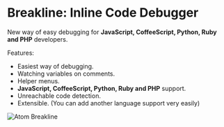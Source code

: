 # Breakline: Inline Code Debugger

New way of easy debugging for **JavaScript, CoffeeScript, Python, Ruby and PHP** developers.

Features:
  - Easiest way of debugging.
  - Watching variables on comments.
  - Helper menus.
  - **JavaScript, CoffeeScript, Python, Ruby and PHP** support.
  - Unreachable code detection.
  - Extensible. (You can add another language support very easily)

![Atom Breakline](https://dl.dropboxusercontent.com/u/20947008/webbox/atom/atom-breakline.gif)
